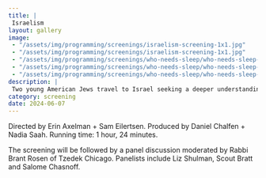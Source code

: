 ```yaml
---
title: |
 Israelism
layout: gallery
image:
 - "/assets/img/programming/screenings/israelism-screening-1x1.jpg"
 - "/assets/img/programming/screenings/israelism-screening-1x1.jpg"
 - "/assets/img/programming/screenings/who-needs-sleep/who-needs-sleep-01.jpg"
 - "/assets/img/programming/screenings/who-needs-sleep/who-needs-sleep-02.jpg"
 - "/assets/img/programming/screenings/who-needs-sleep/who-needs-sleep-03.jpg"
description: |
 Two young American Jews travel to Israel seeking a deeper understanding of the country they were raised to love. What they encounter profoundly impacts them, leading them to join a growing movement to redefine their community's relationship with Israel in this challenging and emotional journey.
category: screening
date: 2024-06-07
---
```

Directed by Erin Axelman + Sam Eilertsen. Produced by Daniel Chalfen + Nadia Saah. Running time: 1 hour, 24 minutes.

The screening will be followed by a panel discussion moderated by Rabbi Brant Rosen of Tzedek Chicago. Panelists include Liz Shulman, Scout Bratt and Salome Chasnoff.